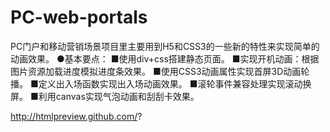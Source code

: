# PC-web-portals
PC门户和移动营销场景项目里主要用到H5和CSS3的一些新的特性来实现简单的动画效果。
●基本要点：
■使用div+css搭建静态页面。
■实现开机动画：根据图片资源加载进度模拟进度条效果。
■使用CSS3动画属性实现首屏3D动画轮播。
■定义出入场函数实现出入场动画效果。
■滚轮事件兼容处理实现滚动换屏。
■利用canvas实现气泡动画和刮刮卡效果。

http://htmlpreview.github.com/?
